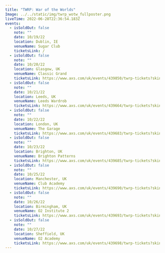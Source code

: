```yaml
---
title: "TWRP: War of the Worlds"
Image: ../../static/img/twrp_wotw_fullposter.png
liveTime: 2022-06-28T22:36:54.183Z
events:
  - isSoldOut: false
    note: ""
    date: 10/19/22
    location: Dublin, IE
    venueName: Sugar Club
    ticketsLink: /
  - isSoldOut: false
    note: ""
    date: 10/20/22
    location: Glasgow, UK
    venueName: Classic Grand
    ticketsLink: https://www.axs.com/uk/events/439850/twrp-tickets?skin=aegpresentsuk
  - isSoldOut: false
    note: ""
    date: 10/21/22
    location: Leeds, UK
    venueName: Leeds Wardrob
    ticketsLink: https://www.axs.com/uk/events/439664/twrp-tickets?skin=aegpresentsuk
  - isSoldOut: false
    note: ""
    date: 10/22/22
    location: London, UK
    venueName: The Garage
    ticketsLink: https://www.axs.com/uk/events/439683/twrp-tickets?skin=aegpresentsuk
  - isSoldOut: false
    note: ""
    date: 10/23/22
    location: Brighton, UK
    venueName: Brighton Patterns
    ticketsLink: https://www.axs.com/uk/events/439685/twrp-tickets?skin=aegpresentsuk
  - isSoldOut: false
    note: ""
    date: 10/25/22
    location: Manchester, UK
    venueName: Club Academy
    ticketsLink: https://www.axs.com/uk/events/439690/twrp-tickets?skin=aegpresentsuk
  - isSoldOut: false
    note: ""
    date: 10/26/22
    location: Birmingham, UK
    venueName: O2 Institute 2
    ticketsLink: https://www.axs.com/uk/events/439693/twrp-tickets?skin=aegpresentsuk
  - isSoldOut: false
    note: ""
    date: 10/27/22
    location: Sheffield, UK
    venueName: O2 Academy
    ticketsLink: https://www.axs.com/uk/events/439698/twrp-tickets?skin=aegpresentsuk
---
```

